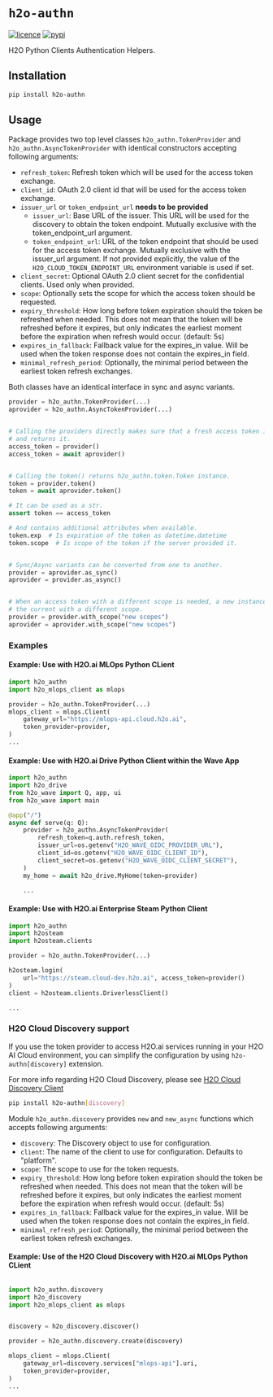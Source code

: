 # `h2o-authn`

[![licence](https://img.shields.io/github/license/h2oai/authn-py?style=flat-square)](https://github.com/h2oai/authn-py/blob/main/LICENSE)
[![pypi](https://img.shields.io/pypi/v/h2o-authn?style=flat-square)](https://pypi.org/project/h2o-authn/)

H2O Python Clients Authentication Helpers.

## Installation

```sh
pip install h2o-authn
```

## Usage

Package provides two top level classes `h2o_authn.TokenProvider` and `h2o_authn.AsyncTokenProvider` with identical constructors accepting following arguments:

- `refresh_token`: Refresh token which will be used for the access token exchange.
- `client_id`: OAuth 2.0 client id that will be used for the access token
    exchange.
- `issuer_url` or `token_endpoint_url` **needs to be provided**
  - `issuer_url`: Base URL of the issuer. This URL will be used for the discovery
        to obtain the token endpoint. Mutually exclusive with the
        token_endpoint_url argument.
  - `token_endpoint_url`: URL of the token endpoint that should be used for the
        access token exchange. Mutually exclusive with the issuer_url argument.
        If not provided explicitly, the value of the `H2O_CLOUD_TOKEN_ENDPOINT_URL` environment variable is used if set.
- `client_secret`: Optional OAuth 2.0 client secret for the confidential
    clients. Used only when provided.
- `scope`: Optionally sets the scope for which the access token should be
    requested.
- `expiry_threshold`: How long before token expiration should the token be
    refreshed when needed. This does not mean that the token will be
    refreshed before it expires, but only indicates the earliest moment before
    the expiration when refresh would occur. (default: 5s)
- `expires_in_fallback`: Fallback value for the expires_in value. Will be used
    when the token response does not contain the expires_in field.
- `minimal_refresh_period`: Optionally, the minimal period between the earliest token
    refresh exchanges.

Both classes have an identical interface in sync and async variants.

```python
provider = h2o_authn.TokenProvider(...)
aprovider = h2o_authn.AsyncTokenProvider(...)


# Calling the providers directly makes sure that a fresh access token is available
# and returns it.
access_token = provider()
access_token = await aprovider()


# Calling the token() returns h2o_authn.token.Token instance.
token = provider.token()
token = await aprovider.token()

# It can be used as a str.
assert token == access_token

# And contains additional attributes when available.
token.exp  # Is expiration of the token as datetime.datetime
token.scope  # Is scope of the token if the server provided it.


# Sync/Async variants can be converted from one to another.
provider = aprovider.as_sync()
aprovider = provider.as_async()


# When an access token with a different scope is needed, a new instance can be cloned from
# the current with a different scope.
provider = provider.with_scope("new scopes")
aprovider = aprovider.with_scope("new scopes")
```

### Examples

#### Example: Use with H2O.ai MLOps Python CLient

```python
import h2o_authn
import h2o_mlops_client as mlops

provider = h2o_authn.TokenProvider(...)
mlops_client = mlops.Client(
    gateway_url="https://mlops-api.cloud.h2o.ai",
    token_provider=provider,
)
...
```

#### Example: Use with H2O.ai Drive Python Client within the Wave App

```python
import h2o_authn
import h2o_drive
from h2o_wave import Q, app, ui
from h2o_wave import main

@app("/")
async def serve(q: Q):
    provider = h2o_authn.AsyncTokenProvider(
        refresh_token=q.auth.refresh_token,
        issuer_url=os.getenv("H2O_WAVE_OIDC_PROVIDER_URL"),
        client_id=os.getenv("H2O_WAVE_OIDC_CLIENT_ID"),
        client_secret=os.getenv("H2O_WAVE_OIDC_CLIENT_SECRET"),
    )
    my_home = await h2o_drive.MyHome(token=provider)

    ...
```

#### Example: Use with H2O.ai Enterprise Steam Python Client

```python
import h2o_authn
import h2osteam
import h2osteam.clients

provider = h2o_authn.TokenProvider(...)

h2osteam.login(
    url="https://steam.cloud-dev.h2o.ai", access_token=provider()
)
client = h2osteam.clients.DriverlessClient()

...
```

### H2O Cloud Discovery support

If you use the token provider to access H2O.ai services running in your  H2O AI Cloud environment, you
can simplify the configuration by using `h2o-authn[discovery]` extension.

For more info regarding H2O Cloud Discovery, please see
[H2O Cloud Discovery Client](https://github.com/h2oai/cloud-discovery-py)

```sh
pip install h2o-authn[discovery]
```

Module `h2o_authn.discovery` provides `new` and `new_async` functions which
accepts following arguments:

- `discovery`: The Discovery object to use for configuration.
- `client`: The name of the client to use for configuration.
    Defaults to "platform".
- `scope`: The scope to use for the token requests.
- `expiry_threshold`: How long before token expiration should the token be
    refreshed when needed. This does not mean that the token will be
    refreshed before it expires, but only indicates the earliest moment before
    the expiration when refresh would occur. (default: 5s)
- `expires_in_fallback`: Fallback value for the expires_in value. Will be used
    when the token response does not contain the expires_in field.
- `minimal_refresh_period`: Optionally, the minimal period between the earliest token
    refresh exchanges.

#### Example: Use of the H2O Cloud Discovery with H2O.ai MLOps Python CLient

```python

import h2o_authn.discovery
import h2o_discovery
import h2o_mlops_client as mlops


discovery = h2o_discovery.discover()

provider = h2o_authn.discovery.create(discovery)

mlops_client = mlops.Client(
    gateway_url=discovery.services["mlops-api"].uri,
    token_provider=provider,
)
...
```
